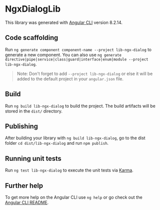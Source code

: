 # NgxDialogLib

This library was generated with [Angular CLI](https://github.com/angular/angular-cli) version 8.2.14.

## Code scaffolding

Run `ng generate component component-name --project lib-ngx-dialog` to generate a new component. You can also use `ng generate directive|pipe|service|class|guard|interface|enum|module --project lib-ngx-dialog`.
> Note: Don't forget to add `--project lib-ngx-dialog` or else it will be added to the default project in your `angular.json` file. 

## Build

Run `ng build lib-ngx-dialog` to build the project. The build artifacts will be stored in the `dist/` directory.

## Publishing

After building your library with `ng build lib-ngx-dialog`, go to the dist folder `cd dist/lib-ngx-dialog` and run `npm publish`.

## Running unit tests

Run `ng test lib-ngx-dialog` to execute the unit tests via [Karma](https://karma-runner.github.io).

## Further help

To get more help on the Angular CLI use `ng help` or go check out the [Angular CLI README](https://github.com/angular/angular-cli/blob/master/README.md).
